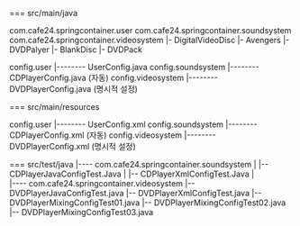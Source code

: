 === src/main/java


com.cafe24.springcontainer.user
com.cafe24.springcontainer.soundsystem
com.cafe24.springcontainer.videosystem
   |- DigitalVideoDisc
   |- Avengers
   |- DVDPalyer
   |- BlankDisc
   |- DVDPack


config.user
   |--------  UserConfig.java
config.soundsystem
   |--------  CDPlayerConfig.java   (자동)
config.videosystem
   |--------  DVDPlayerConfig.java  (명시적 설정)



=== src/main/resources

config.user
   |--------  UserConfig.xml
config.soundsystem
   |--------  CDPlayerConfig.xml   (자동)
config.videosystem
   |--------  DVDPlayerConfig.xml  (명시적 설정)



=== src/test/java
   |---- com.cafe24.springcontainer.soundsystem
   |       |-- CDPlayerJavaConfigTest.Java
   |       |-- CDPlayerXmlConfigTest.Java
   |       
   |---- com.cafe24.springcontainer.videosystem
           |-- DVDPlayerJavaConfigTest.java
           |-- DVDPlayerXmlConfigTest.java
           |-- DVDPlayerMixingConfigTest01.java
           |-- DVDPlayerMixingConfigTest02.java
           |-- DVDPlayerMixingConfigTest03.java
